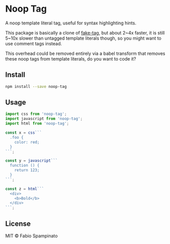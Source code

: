 # Noop Tag

A noop template literal tag, useful for syntax highlighting hints.

This package is basically a clone of [fake-tag](https://github.com/jaydenseric/fake-tag), but about 2\~4x faster, it is still 5\~10x slower than untagged template literals though, so you might want to use comment tags instead.

This overhead could be removed entirely via a babel transform that removes these noop tags from template literals, do you want to code it?

## Install

```sh
npm install --save noop-tag
```

## Usage

``````ts
import css from 'noop-tag';
import javascript from 'noop-tag';
import html from 'noop-tag';

const x = css```
  .foo {
    color: red;
  }
```;

const y = javascript```
  function () {
    return 123;
  }
```;

const z = html```
  <div>
    <b>Bold</b>
  </div>
```;
``````

## License

MIT © Fabio Spampinato
